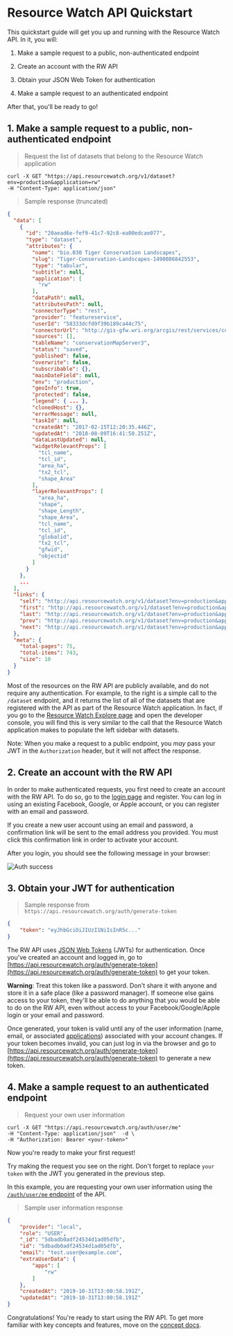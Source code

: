 # Resource Watch API Quickstart

This quickstart guide will get you up and running with the Resource Watch API. In it, you will:

1. Make a sample request to a public, non-authenticated endpoint

2. Create an account with the RW API

3. Obtain your JSON Web Token for authentication

4. Make a sample request to an authenticated endpoint

After that, you'll be ready to go!

## 1. Make a sample request to a public, non-authenticated endpoint

> Request the list of datasets that belong to the Resource Watch application

```shell
curl -X GET "https://api.resourcewatch.org/v1/dataset?env=production&application=rw"
-H "Content-Type: application/json"
```

> Sample response (truncated)

```json
{
  "data": [
    {
      "id": "20aead6e-fef9-41c7-92c8-ea00edcae077",
      "type": "dataset",
      "attributes": {
        "name": "bio.030 Tiger Conservation Landscapes",
        "slug": "Tiger-Conservation-Landscapes-1490086842553",
        "type": "tabular",
        "subtitle": null,
        "application": [
          "rw"
        ],
        "dataPath": null,
        "attributesPath": null,
        "connectorType": "rest",
        "provider": "featureservice",
        "userId": "58333dcfd9f39b189ca44c75",
        "connectorUrl": "http://gis-gfw.wri.org/arcgis/rest/services/conservation/MapServer/3?f=pjson",
        "sources": [],
        "tableName": "conservationMapServer3",
        "status": "saved",
        "published": false,
        "overwrite": false,
        "subscribable": {},
        "mainDateField": null,
        "env": "production",
        "geoInfo": true,
        "protected": false,
        "legend": { ... },
        "clonedHost": {},
        "errorMessage": null,
        "taskId": null,
        "createdAt": "2017-02-15T12:20:35.446Z",
        "updatedAt": "2018-08-09T16:41:50.251Z",
        "dataLastUpdated": null,
        "widgetRelevantProps": [
          "tcl_name",
          "tcl_id",
          "area_ha",
          "tx2_tcl",
          "shape_Area"
        ],
        "layerRelevantProps": [
          "area_ha",
          "shape",
          "shape_Length",
          "shape_Area",
          "tcl_name",
          "tcl_id",
          "globalid",
          "tx2_tcl",
          "gfwid",
          "objectid"
        ]
      }
    },
    ...
  ],
  "links": {
    "self": "http://api.resourcewatch.org/v1/dataset?env=production&application=rw&page[number]=1&page[size]=10",
    "first": "http://api.resourcewatch.org/v1/dataset?env=production&application=rw&page[number]=1&page[size]=10",
    "last": "http://api.resourcewatch.org/v1/dataset?env=production&application=rw&page[number]=75&page[size]=10",
    "prev": "http://api.resourcewatch.org/v1/dataset?env=production&application=rw&page[number]=1&page[size]=10",
    "next": "http://api.resourcewatch.org/v1/dataset?env=production&application=rw&page[number]=2&page[size]=10"
  },
  "meta": {
    "total-pages": 75,
    "total-items": 743,
    "size": 10
  }
}
```

Most of the resources on the RW API are publicly available, and do not require any authentication. For example, to the right is a simple call to the `/dataset` endpoint, and it  returns the list of all of the datasets that are registered with the API as part of the Resource Watch application. In fact, if you go to the [Resource Watch Explore page](https://resourcewatch.org/data/explore) and open the developer console, you will find this is very similar to the call that the Resource Watch application makes to populate the left sidebar with datasets.

Note: When you make a request to a public endpoint, you _may_ pass your JWT in the `Authorization` header, but it will not affect the response.

## 2. Create an account with the RW API

In order to make authenticated requests, you first need to create an account with the RW API. To do so, go to the [login page](https://api.resourcewatch.org/auth/login) and register. You can log in using an existing Facebook, Google, or Apple account, or you can register with an email and password.

If you create a new user account using an email and password, a confirmation link will be sent to the email address you provided. You must click this confirmation link in order to activate your account.

After you login, you should see the following message in your browser:

![Auth success](images/authentication/auth-success.png)

## 3. Obtain your JWT for authentication

> Sample response from `https://api.resourcewatch.org/auth/generate-token`

```json
{
    "token": "eyJhbGciOiJIUzI1NiIsInR5c..."
}
```

The RW API uses [JSON Web Tokens](https://tools.ietf.org/html/rfc7519) (JWTs) for authentication. Once you've created an account and logged in, go to [https://api.resourcewatch.org/auth/generate-token](https://api.resourcewatch.org/auth/generate-token) to get your token.

**Warning**: Treat this token like a password. Don't share it with anyone and store it in a safe place (like a password manager). If someone else gains access to your token, they'll be able to do anything that you would be able to do on the RW API, even without access to your Facebook/Google/Apple login or your email and password.

Once generated, your token is valid until any of the user information (name, email, or associated [applications](concepts.html#applications)) associated with your account changes. If your token becomes invalid, you can just log in via the browser and go to [https://api.resourcewatch.org/auth/generate-token](https://api.resourcewatch.org/auth/generate-token) to generate a new token.

## 4. Make a sample request to an authenticated endpoint

> Request your own user information

```shell
curl -X GET "https://api.resourcewatch.org/auth/user/me"
-H "Content-Type: application/json"  -d \
-H "Authorization: Bearer <your-token>"
```

Now you're ready to make your first request!

Try making the request you see on the right. Don't forget to replace `your token` with the JWT you generated in the previous step.

In this example, you are requesting your own user information using the [`/auth/user/me` endpoint](reference.html#get-the-current-user) of the API.

> Sample user information response

```json
{
    "provider": "local",
    "role": "USER",
    "_id": "5dbadb0adf24534d1ad05dfb",
    "id": "5dbadb0adf24534d1ad05dfb",
    "email": "test.user@example.com",
    "extraUserData": {
        "apps": [
            "rw"
        ]
    },
    "createdAt": "2019-10-31T13:00:58.191Z",
    "updatedAt": "2019-10-31T13:00:58.191Z"
}
```

Congratulations! You're ready to start using the RW API. To get more familiar with key concepts and features, move on the [concept docs](concepts.html).